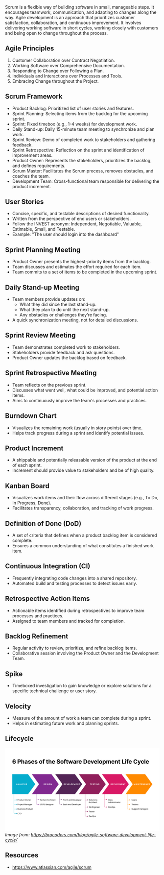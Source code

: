 Scrum is a flexible way of building software in small, manageable steps. It encourages teamwork, communication, and adapting to changes along the way. Agile development is an approach that prioritizes customer satisfaction, collaboration, and continuous improvement. It involves delivering working software in short cycles, working closely with customers and being open to change throughout the process.

## Agile Principles
1. Customer Collaboration over Contract Negotiation.
2. Working Software over Comprehensive Documentation.
3. Responding to Change over Following a Plan.
4. Individuals and Interactions over Processes and Tools.
5. Embracing Change throughout the Project.

## Scrum Framework
- Product Backlog: Prioritized list of user stories and features.
- Sprint Planning: Selecting items from the backlog for the upcoming sprint.
- Sprint: Fixed timebox (e.g., 1-4 weeks) for development work.
- Daily Stand-up: Daily 15-minute team meeting to synchronize and plan work.
- Sprint Review: Demo of completed work to stakeholders and gathering feedback.
- Sprint Retrospective: Reflection on the sprint and identification of improvement areas.
- Product Owner: Represents the stakeholders, prioritizes the backlog, and defines requirements.
- Scrum Master: Facilitates the Scrum process, removes obstacles, and coaches the team.
- Development Team: Cross-functional team responsible for delivering the product increment.

## User Stories
- Concise, specific, and testable descriptions of desired functionality.
- Written from the perspective of end users or stakeholders.
- Follow the INVEST acronym: Independent, Negotiable, Valuable, Estimable, Small, and Testable.
- Example: "The user should login into the dashboard"

## Sprint Planning Meeting
- Product Owner presents the highest-priority items from the backlog.
- Team discusses and estimates the effort required for each item.
- Team commits to a set of items to be completed in the upcoming sprint.

## Daily Stand-up Meeting
- Team members provide updates on:
  - What they did since the last stand-up.
  - What they plan to do until the next stand-up.
  - Any obstacles or challenges they're facing.
- A quick synchronization meeting, not for detailed discussions.

## Sprint Review Meeting
- Team demonstrates completed work to stakeholders.
- Stakeholders provide feedback and ask questions.
- Product Owner updates the backlog based on feedback.

## Sprint Retrospective Meeting
- Team reflects on the previous sprint.
- Discusses what went well, what could be improved, and potential action items.
- Aims to continuously improve the team's processes and practices.

## Burndown Chart
- Visualizes the remaining work (usually in story points) over time.
- Helps track progress during a sprint and identify potential issues.

## Product Increment
- A shippable and potentially releasable version of the product at the end of each sprint.
- Increment should provide value to stakeholders and be of high quality.

## Kanban Board
- Visualizes work items and their flow across different stages (e.g., To Do, In Progress, Done).
- Facilitates transparency, collaboration, and tracking of work progress.

## Definition of Done (DoD)
- A set of criteria that defines when a product backlog item is considered complete.
- Ensures a common understanding of what constitutes a finished work item.

## Continuous Integration (CI)
- Frequently integrating code changes into a shared repository.
- Automated build and testing processes to detect issues early.

## Retrospective Action Items
- Actionable items identified during retrospectives to improve team processes and practices.
- Assigned to team members and tracked for completion.

## Backlog Refinement
- Regular activity to review, prioritize, and refine backlog items.
- Collaborative session involving the Product Owner and the Development Team.

## Spike
- Timeboxed investigation to gain knowledge or explore solutions for a specific technical challenge or user story.

## Velocity
- Measure of the amount of work a team can complete during a sprint.
- Helps in estimating future work and planning sprints.


## Lifecycle
![](../../_assets/6_phases_of_software_development_life_cycle_ce25a52c62-1007034947.png)
*Image from: https://brocoders.com/blog/agile-software-development-life-cycle/*

## Resources
- https://www.atlassian.com/agile/scrum